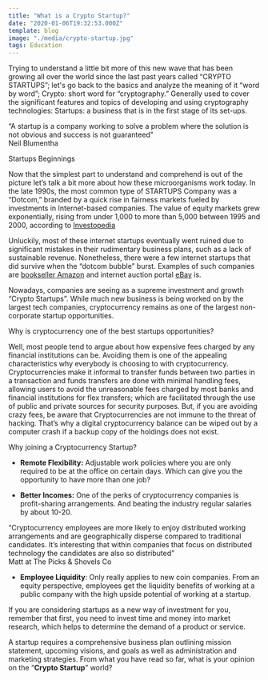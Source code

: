 ```yaml
---
title: "What is a Crypto Startup?"
date: "2020-01-06T19:32:53.000Z"
template: blog
image: "./media/crypto-startup.jpg"
tags: Education
---
```


Trying to understand a little bit more of this new wave that has been growing all over the world since the last past years called “CRYPTO STARTUPS”; let's go back to the basics and analyze the meaning of it “word by word”; Crypto: short word for “cryptography.” Generally used to cover the significant features and topics of developing and using cryptography technologies: Startups: a business that is in the first stage of its set-ups.

<block-quote>“A startup is a company working to solve a problem where the solution is not obvious and success is not guaranteed"  
Neil Blumentha</block-quote>

<title-2>Startups Beginnings</title-2>

Now that the simplest part to understand and comprehend is out of the picture let’s talk a bit more about how these microorganisms work today. In the late 1990s, the most common type of STARTUPS Company was a “Dotcom,” branded by a quick rise in fairness markets fueled by investments in Internet-based companies. The value of equity markets grew exponentially, rising from under 1,000 to more than 5,000 between 1995 and 2000, according to [Investopedia](www.investopedia.com.)

Unluckily, most of these internet startups eventually went ruined due to significant mistakes in their rudimentary business plans, such as a lack of sustainable revenue. Nonetheless, there were a few internet startups that did survive when the “dotcom bubble” burst. Examples of such companies are [bookseller Amazon](https://www.amazon.com/s?i=merchant-items&me=A1RI2194FZK187) and internet auction portal [eBay](https://www.ebay.com/) is.

Nowadays, companies are seeing as a supreme investment and growth “Crypto Startups”. While much new business is being worked on by the largest tech companies, cryptocurrency remains as one of the largest non-corporate startup opportunities.

<title-2>Why is cryptocurrency one of the best startups opportunities?</title-2>

Well, most people tend to argue about how expensive fees charged by any financial institutions can be. Avoiding them is one of the appealing characteristics why everybody is choosing to with cryptocurrency. Cryptocurrencies make it informal to transfer funds between two parties in a transaction and funds transfers are done with minimal handling fees, allowing users to avoid the unreasonable fees charged by most banks and financial institutions for flex transfers; which are facilitated through the use of public and private sources for security purposes.  But, if you are avoiding crazy fees, be aware that Cryptocurrencies are not immune to the threat of hacking. That’s why a digital cryptocurrency balance can be wiped out by a computer crash if a backup copy of the holdings does not exist.

<title-2>Why joining a Cryptocurrency Startup?</title-2>

* **Remote Flexibility:** Adjustable work policies where you are only required to be at the office on certain days. Which can give you the opportunity to have more than one job?

* **Better Incomes:** One of the perks of cryptocurrency companies is profit-sharing arrangements. And beating the industry regular salaries by about 10-20.

<block-quote>“Cryptocurrency employees are more likely to enjoy distributed working arrangements and are geographically disperse compared to traditional candidates. It’s interesting that within companies that focus on distributed technology the candidates are also so distributed”  
Matt at The Picks & Shovels Co</block-quote>

* **Employee Liquidity**: Only really applies to new coin companies. From an equity perspective, employees get the liquidity benefits of working at a public company with the high upside potential of working at a startup.

If you are considering startups as a new way of investment for you, remember that first, you need to invest time and money into market research, which helps to determine the demand of a product or service. 

A startup requires a comprehensive business plan outlining mission statement, upcoming visions, and goals as well as administration and marketing strategies. From what you have read so far, what is your opinion on the “**Crypto Startup**” world?
